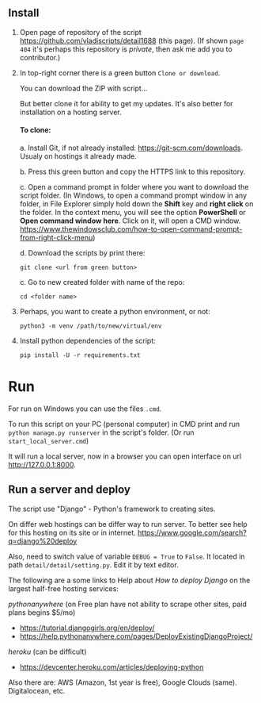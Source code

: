 ## Install

1. Open page of repository of the script https://github.com/vladiscripts/detail1688 (this page). 
(If shown `page 404` it's perhaps this repository is *private*, then ask me add you to contributor.) 

2. In top-right corner there is a green button `Clone or download`. 

    You can download the ZIP with script... 

    But better clone it for ability to get my updates. It's also better for installation on a hosting server.
    
    #### To clone:
    
    a. Install Git, if not already installed: https://git-scm.com/downloads. Usualy on hostings it already made. 
    
    b. Press this green button and copy the HTTPS link to this repository.
    
    c. Open a command prompt in folder where you want to download the script folder.
        (In Windows, to open a command prompt window in any folder, in File Explorer simply hold down the **Shift** key and **right click** on the folder. In the context menu, you will see the option **PowerShell** or **Open command window here**. Click on it, will open a CMD window.
        https://www.thewindowsclub.com/how-to-open-command-prompt-from-right-click-menu)
        
    d. Download the scripts by print there:
    
    `git clone <url from green button>`
    
    c. Go to new created folder with name of the repo:
    
    `cd <folder name>`

3. Perhaps, you want to create a python environment, or not:

    `python3 -m venv /path/to/new/virtual/env`

4. Install python dependencies of the script:

    `pip install -U -r requirements.txt`

# Run
For run on Windows you can use the files `.cmd`. 

To run this script on your PC (personal computer) in CMD print and run `python manage.py runserver` in the script's folder.
(Or run `start_local_server.cmd`)

It will run a local server, now in a browser you can open interface on url http://127.0.0.1:8000.

## Run a server and deploy
The script use "Django" - Python's framework to creating sites. 

On differ web hostings can be differ way to run server.
To better see help for this hosting on its site or in internet. https://www.google.com/search?q=django%20deploy

Also, need to switch value of variable `DEBUG = True` to `False`. 
It located in path `detail/detail/setting.py`. Edit it by text editor.

The following are a some links to Help about *How to deploy Django* on the largest half-free hosting services:

_pythonanywhere_ (on Free plan have not ability to scrape other sites, paid plans begins $5/mo)
* https://tutorial.djangogirls.org/en/deploy/
* https://help.pythonanywhere.com/pages/DeployExistingDjangoProject/

_heroku_ (can be difficult)
* https://devcenter.heroku.com/articles/deploying-python

Also there are: AWS (Amazon, 1st year is free), Google Clouds (same). Digitalocean, etc.
